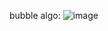 bubble algo: 
![image](https://user-images.githubusercontent.com/82112346/175779744-7daff106-dd59-4227-b89a-ad6bcec2d747.png)
